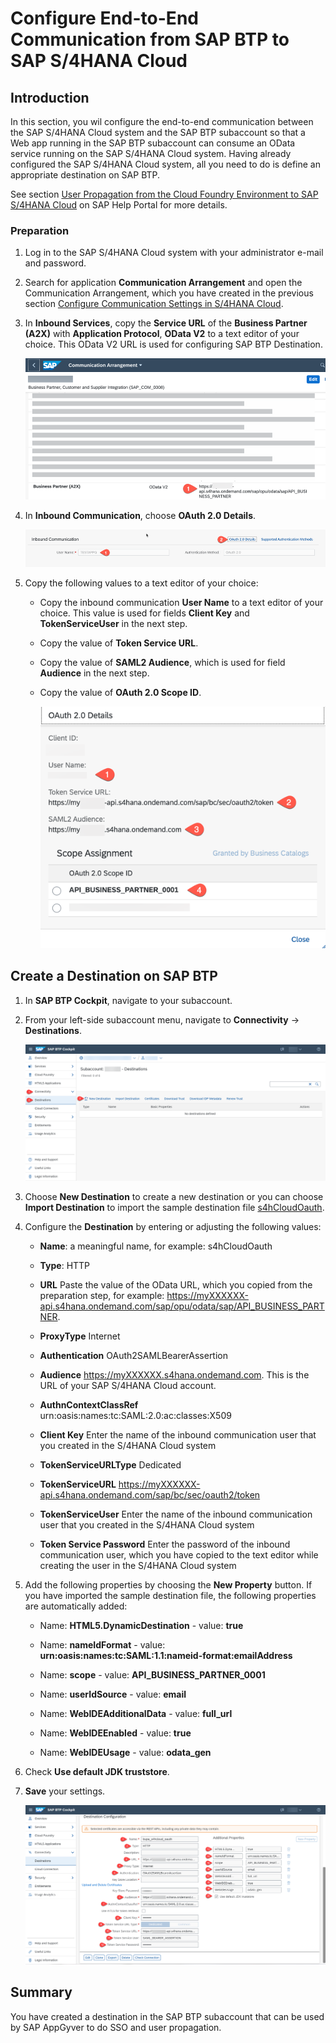 # Configure End-to-End Communication from SAP BTP to SAP S/4HANA Cloud

## Introduction

In this section, you wil configure the end-to-end communication between the SAP S/4HANA Cloud system and the SAP BTP subaccount so that a Web app running in the SAP BTP subaccount can consume an OData service running on the SAP S/4HANA Cloud system. Having already configured the SAP S/4HANA Cloud system, all you need to do is define an appropriate destination on SAP BTP.

See section [User Propagation from the Cloud Foundry Environment to SAP S/4HANA Cloud](https://help.sap.com/docs/CP_CONNECTIVITY/cca91383641e40ffbe03bdc78f00f681/9af03a067bf74457ba0de0221b9cc72a.html) on SAP Help Portal for more details.

### Preparation

1. Log in to the SAP S/4HANA Cloud system with your administrator e-mail and password.

2. Search for application **Communication Arrangement** and open the Communication Arrangement, which you have created in the previous section [Configure Communication Settings in S/4HANA Cloud](./setup/s4hc-setup/setup-s4hc-system.md).

3. In **Inbound Services**, copy the **Service URL** of the **Business Partner (A2X)** with **Application Protocol**, **OData V2** to a text editor of your choice. This OData V2 URL is used for configuring SAP BTP Destination.

   ![prep01](./images/prep01.png)

4. In **Inbound Communication**, choose **OAuth 2.0 Details**.

   ![prep01](./images/prep02.png)

6. Copy the following values to a text editor of your choice:
   - Copy the inbound communication **User Name** to a text editor of your choice. This value is used for fields **Client Key** and **TokenServiceUser** in the next step.
   - Copy the value of **Token Service URL**.
   - Copy the value of **SAML2 Audience**, which is used for field **Audience** in the next step.
   - Copy the value of **OAuth 2.0 Scope ID**.

     ![prep01](./images/prep03.png)

## Create a Destination on SAP BTP

1. In **SAP BTP Cockpit**, navigate to your subaccount.

2. From your left-side subaccount menu, navigate to **Connectivity** &rarr; **Destinations**.

   ![new Destination](./images/destinations_new.png)

3. Choose **New Destination** to create a new destination or you can choose **Import Destination** to import the sample destination file [s4hCloudOauth](./images/s4hCloudOauth).

4. Configure the **Destination** by entering or adjusting the following values:

   * **Name**: a meaningful name, for example: s4hCloudOauth

   * **Type**: HTTP

   * **URL** Paste the value of the OData URL, which you copied from the preparation step, for example: https://myXXXXXX-api.s4hana.ondemand.com/sap/opu/odata/sap/API_BUSINESS_PARTNER.

   * **ProxyType** Internet

   * **Authentication** OAuth2SAMLBearerAssertion

   * **Audience** https://myXXXXXX.s4hana.ondemand.com. This is the URL of your SAP S/4HANA Cloud account.

   * **AuthnContextClassRef** urn\:oasis\:names\:tc\:SAML\:2.0\:ac\:classes\:X509

   * **Client Key** Enter the name of the inbound communication user that you created in the S/4HANA Cloud system

   * **TokenServiceURLType** Dedicated

   * **TokenServiceURL** https://myXXXXXX-api.s4hana.ondemand.com/sap/bc/sec/oauth2/token

   * **TokenServiceUser** Enter the name of the inbound communication user that you created in the S/4HANA Cloud system

   * **Token Service Password** Enter the password of the inbound communication user, which you have copied to the text editor while creating the user in the S/4HANA Cloud system


5. Add the following properties by choosing the **New Property** button. If you have imported the sample destination file, the following properties are automatically added:

   * Name: **HTML5.DynamicDestination** - value: **true**

   * Name: **nameIdFormat** - value: **urn\:oasis\:names\:tc\:SAML\:1.1\:nameid-format\:emailAddress**

   * Name: **scope** - value: **API_BUSINESS_PARTNER_0001**

   * Name: **userIdSource** - value: **email**

   * Name: **WebIDEAdditionalData** - value: **full_url**

   * Name: **WebIDEEnabled** - value: **true**

   * Name: **WebIDEUsage** - value: **odata_gen**

6. Check **Use default JDK truststore**.

7. **Save** your settings.

   ![saved Destination](./images/destinations_saved.png)

## Summary

You have created a destination in the SAP BTP subaccount that can be used by SAP AppGyver to do SSO and user propagation.
